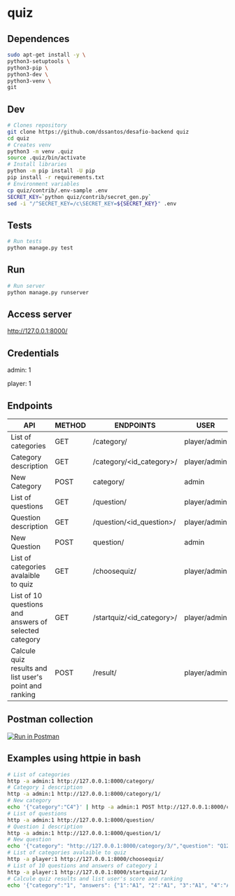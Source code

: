
# quiz
## Dependences

```bash
sudo apt-get install -y \
python3-setuptools \
python3-pip \
python3-dev \
python3-venv \
git

```

## Dev 
```bash
# Clones repository
git clone https://github.com/dssantos/desafio-backend quiz
cd quiz
# Creates venv
python3 -m venv .quiz
source .quiz/bin/activate
# Install libraries
python -m pip install -U pip
pip install -r requirements.txt
# Environment variables
cp quiz/contrib/.env-sample .env
SECRET_KEY=`python quiz/contrib/secret_gen.py`
sed -i "/^SECRET_KEY=/c\SECRET_KEY=${SECRET_KEY}" .env

```

## Tests
```bash
# Run tests
python manage.py test

```

## Run
```bash
# Run server
python manage.py runserver

```
## Access server
<http://127.0.0.1:8000/>

## Credentials

admin: 1

player: 1

## Endpoints
| API | METHOD | ENDPOINTS | USER | 
| ------ | ------ |------ |------ |
| List of categories | GET | /category/ | player/admin | 
| Category description | GET | /category/<id_category>/ | player/admin | 
| New Category | POST | category/ | admin | 
| List of questions | GET | /question/ | player/admin | 
| Question description | GET | /question/<id_question>/ | player/admin | 
| New Question | POST | question/ | admin | 
| List of categories avalaible to quiz | GET | /choosequiz/ | player/admin | 
| List of 10 questions and answers of selected category | GET | /startquiz/<id_category>/ | player/admin | 
| Calcule quiz results and list user's point and ranking | POST | /result/ | player/admin | 

## Postman collection
[![Run in Postman](https://run.pstmn.io/button.svg)](https://app.getpostman.com/run-collection/d2bd389aa67ec7f128ed)

## Examples using httpie in bash
```bash
# List of categories
http -a admin:1 http://127.0.0.1:8000/category/
# Category 1 description
http -a admin:1 http://127.0.0.1:8000/category/1/
# New category
echo '{"category":"C4"}' | http -a admin:1 POST http://127.0.0.1:8000/category/
# List of questions
http -a admin:1 http://127.0.0.1:8000/question/
# Question 1 description
http -a admin:1 http://127.0.0.1:8000/question/1/
# New question
echo '{"category": "http://127.0.0.1:8000/category/3/","question": "Q12","answer1": "A1","answer2": "A2","answer3": "A3","right_answer": "A3"}' | http -a admin:1 POST http://127.0.0.1:8000/question/
# List of categories avalaible to quiz
http -a player:1 http://127.0.0.1:8000/choosequiz/
# List of 10 questions and answers of category 1
http -a player:1 http://127.0.0.1:8000/startquiz/1/
# Calcule quiz results and list user's score and ranking
echo '{"category":"1", "answers": {"1":"A1", "2":"A1", "3":"A1", "4":"A2", "5":"A3", "6":"A1", "7":"A1", "8":"A1", "9":"A1", "10":"A1"}}' | http -a player:1 POST http://127.0.0.1:8000/result/
```